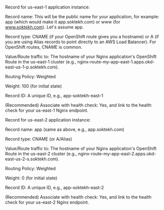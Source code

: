 Record for us-east-1 application instance:

Record name: This will be the public name for your application, for example: app (which would make it app.soktekh.com) or www (for www.soktekh.com). Let's assume app.

Record type: CNAME (if your OpenShift route gives you a hostname) or A (if you are using Alias records to point directly to an AWS Load Balancer). For OpenShift routes, CNAME is common.

Value/Route traffic to: The hostname of your Nginx application's OpenShift Route in the us-east-1 cluster (e.g., nginx-route-my-app-east-1.apps.okd-east-us-1-p.soktekh.com).

Routing Policy: Weighted

Weight: 100 (for initial state)

Record ID: A unique ID, e.g., app-soktekh-east-1

(Recommended) Associate with health check: Yes, and link to the health check for your us-east-1 Nginx endpoint.

Record for us-east-2 application instance:

Record name: app (same as above, e.g., app.soktekh.com)

Record type: CNAME (or A/Alias)

Value/Route traffic to: The hostname of your Nginx application's OpenShift Route in the us-east-2 cluster (e.g., nginx-route-my-app-east-2.apps.okd-east-us-2-s.soktekh.com).

Routing Policy: Weighted

Weight: 0 (for initial state)

Record ID: A unique ID, e.g., app-soktekh-east-2

(Recommended) Associate with health check: Yes, and link to the health check for your us-east-2 Nginx endpoint.
